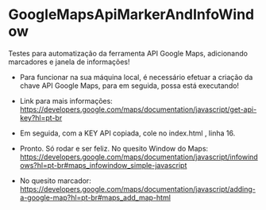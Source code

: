 # GoogleMapsApiMarkerAndInfoWindow
Testes para automatização da ferramenta API Google Maps, adicionando marcadores e janela de informações!
- Para funcionar na sua máquina local, é necessário efetuar a criação da chave API Google Maps, para em seguida, possa está executando!
- Link para mais informações: https://developers.google.com/maps/documentation/javascript/get-api-key?hl=pt-br
- Em seguida, com a KEY API copiada, cole no index.html , linha 16.

- Pronto. Só rodar e ser feliz. No quesito Window do Maps: https://developers.google.com/maps/documentation/javascript/infowindows?hl=pt-br#maps_infowindow_simple-javascript

- No quesito marcador: https://developers.google.com/maps/documentation/javascript/adding-a-google-map?hl=pt-br#maps_add_map-html
